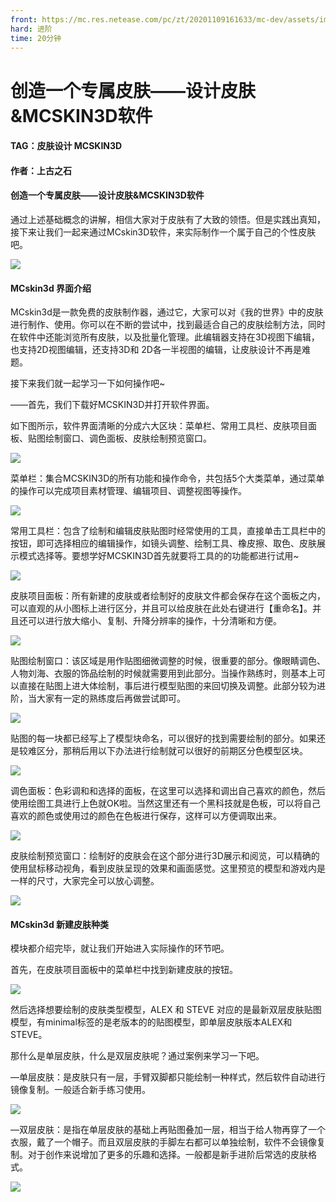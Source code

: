 ```yaml
---
front: https://mc.res.netease.com/pc/zt/20201109161633/mc-dev/assets/img/2_1.ef3f2015.png
hard: 进阶
time: 20分钟
---
```


# 创造一个专属皮肤——设计皮肤&MCSKIN3D软件



#### TAG：皮肤设计 MCSKIN3D



#### 作者：上古之石

#### 创造一个专属皮肤——设计皮肤&MCSKIN3D软件

通过上述基础概念的讲解，相信大家对于皮肤有了大致的领悟。但是实践出真知，接下来让我们一起来通过MCskin3D软件，来实际制作一个属于自己的个性皮肤吧。

![](./images/2_1.png)



#### MCskin3d 界面介绍

MCskin3d是一款免费的皮肤制作器，通过它，大家可以对《我的世界》中的皮肤进行制作、使用。你可以在不断的尝试中，找到最适合自己的皮肤绘制方法，同时在软件中还能浏览所有皮肤，以及批量化管理。此编辑器支持在3D视图下编辑，也支持2D视图编辑，还支持3D和 2D各一半视图的编辑，让皮肤设计不再是难题。

接下来我们就一起学习一下如何操作吧~



——首先，我们下载好MCSKIN3D并打开软件界面。

如下图所示，软件界面清晰的分成六大区块：菜单栏、常用工具栏、皮肤项目面板、贴图绘制窗口、调色面板、皮肤绘制预览窗口。

![](./images/2_2.png)



菜单栏：集合MCSKIN3D的所有功能和操作命令，共包括5个大类菜单，通过菜单的操作可以完成项目素材管理、编辑项目、调整视图等操作。

![](./images/2_3.png)



常用工具栏：包含了绘制和编辑皮肤贴图时经常使用的工具，直接单击工具栏中的按钮，即可选择相应的编辑操作，如镜头调整、绘制工具、橡皮擦、取色、皮肤展示模式选择等。要想学好MCSKIN3D首先就要将工具的的功能都进行试用~

![](./images/2_4.png)



皮肤项目面板：所有新建的皮肤或者绘制好的皮肤文件都会保存在这个面板之内，可以直观的从小图标上进行区分，并且可以给皮肤在此处右键进行【重命名】。并且还可以进行放大缩小、复制、升降分辨率的操作，十分清晰和方便。

![](./images/2_6.png)



贴图绘制窗口：该区域是用作贴图细微调整的时候，很重要的部分。像眼睛调色、人物刘海、衣服的饰品绘制的时候就需要用到此部分。当操作熟练时，则基本上可以直接在贴图上进大体绘制，事后进行模型贴图的来回切换及调整。此部分较为进阶，当大家有一定的熟练度后再做尝试即可。

![](./images/2_7.png)



贴图的每一块都已经写上了模型块命名，可以很好的找到需要绘制的部分。如果还是较难区分，那稍后用以下办法进行绘制就可以很好的前期区分色模型区块。

![](./images/2_8.png)



调色面板：色彩调和和选择的面板，在这里可以选择和调出自己喜欢的颜色，然后使用绘图工具进行上色就OK啦。当然这里还有一个黑科技就是色板，可以将自己喜欢的颜色或使用过的颜色在色板进行保存，这样可以方便调取出来。

![](./images/2_9.png)



皮肤绘制预览窗口：绘制好的皮肤会在这个部分进行3D展示和阅览，可以精确的使用鼠标移动视角，看到皮肤呈现的效果和画面感觉。这里预览的模型和游戏内是一样的尺寸，大家完全可以放心调整。

![](./images/2_10.png)



#### MCskin3d 新建皮肤种类

模块都介绍完毕，就让我们开始进入实际操作的环节吧。

首先，在皮肤项目面板中的菜单栏中找到新建皮肤的按钮。

![](./images/2_f1.png)



然后选择想要绘制的皮肤类型模型，ALEX 和 STEVE 对应的是最新双层皮肤贴图模型，有minimal标签的是老版本的的贴图模型，即单层皮肤版本ALEX和STEVE。

那什么是单层皮肤，什么是双层皮肤呢？通过案例来学习一下吧。



—单层皮肤：是皮肤只有一层，手臂双脚都只能绘制一种样式，然后软件自动进行镜像复制。一般适合新手练习使用。

![](./images/2_11.png)



—双层皮肤：是指在单层皮肤的基础上再贴图叠加一层，相当于给人物再穿了一个衣服，戴了一个帽子。而且双层皮肤的手脚左右都可以单独绘制，软件不会镜像复制。对于创作来说增加了更多的乐趣和选择。一般都是新手进阶后常选的皮肤格式。

![](./images/2_12.png)
